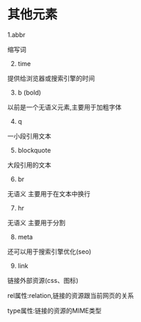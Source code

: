 # 其他元素

1.abbr

缩写词

2. time

提供给浏览器或搜索引擎的时间

3. b (bold)

以前是一个无语义元素,主要用于加粗字体

4. q

一小段引用文本

5. blockquote

大段引用的文本

6. br

无语义
主要用于在文本中换行

7. hr

无语义
主要用于分割

8. meta

还可以用于搜索引擎优化(seo)

9. link

链接外部资源(css、图标)

rel属性:relation,链接的资源跟当前网页的关系

type属性:链接的资源的MIME类型

